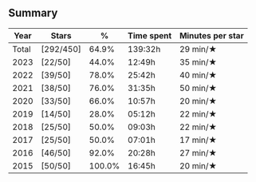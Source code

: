 ## Summary
Year|Stars|%|Time spent|Minutes per star
-|-|-|-|-
Total|[292/450]|64.9%|139:32h|29 min/★
2023|[22/50]|44.0%|12:49h|35 min/★
2022|[39/50]|78.0%|25:42h|40 min/★
2021|[38/50]|76.0%|31:35h|50 min/★
2020|[33/50]|66.0%|10:57h|20 min/★
2019|[14/50]|28.0%|05:12h|22 min/★
2018|[25/50]|50.0%|09:03h|22 min/★
2017|[25/50]|50.0%|07:01h|17 min/★
2016|[46/50]|92.0%|20:28h|27 min/★
2015|[50/50]|100.0%|16:45h|20 min/★
